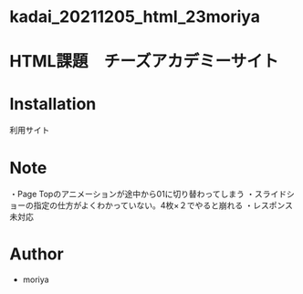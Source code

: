 # kadai_20211205_html_23moriya

# HTML課題　チーズアカデミーサイト
 
# Installation
 
利用サイト 
  
# Note
 ・Page Topのアニメーションが途中から01に切り替わってしまう
 ・スライドショーの指定の仕方がよくわかっていない。4枚×２でやると崩れる
 ・レスポンス未対応
 
 
# Author
  
* moriya
